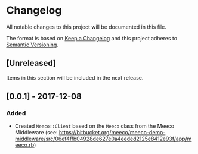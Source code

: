 # Changelog
All notable changes to this project will be documented in this file.

The format is based on [Keep a Changelog](http://keepachangelog.com/en/1.0.0/) and this project adheres to [Semantic Versioning](http://semver.org/spec/v2.0.0.html).

## [Unreleased]

Items in this section will be included in the next release.

## [0.0.1] - 2017-12-08

### Added
- Created `Meeco::Client` based on the `Meeco` class from the Meeco Middleware (see: https://bitbucket.org/meeco/meeco-demo-middleware/src/06ef4ffb04928de627e0a4eeded2125e8412e93f/app/meeco.rb)

